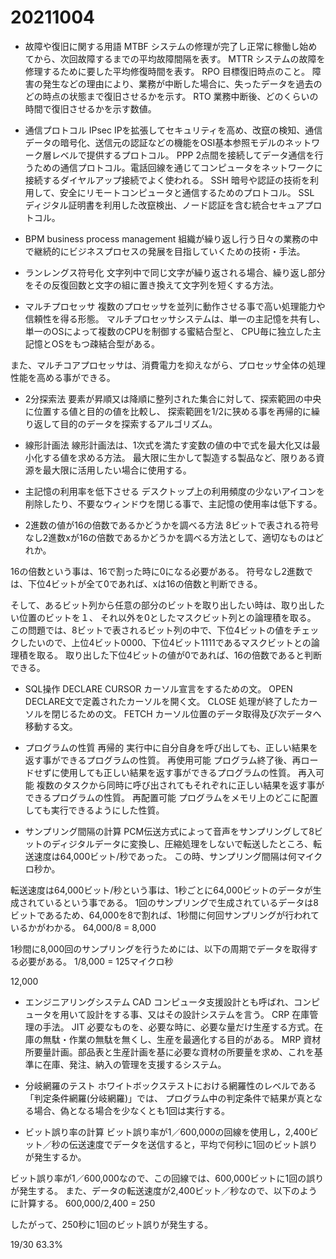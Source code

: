# 20211004

- 故障や復旧に関する用語
MTBF
システムの修理が完了し正常に稼働し始めてから、次回故障するまでの平均故障間隔を表す。
MTTR
システムの故障を修理するために要した平均修復時間を表す。
RPO
目標復旧時点のこと。
障害の発生などの理由により、業務が中断した場合に、失ったデータを過去のどの時点の状態まで復旧させるかを示す。
RTO
業務中断後、どのくらいの時間で復旧させるかを示す数値。

- 通信プロトコル
IPsec
IPを拡張してセキュリティを高め、改竄の検知、通信データの暗号化、送信元の認証などの機能をOSI基本参照モデルのネットワーク層レベルで提供するプロトコル。
PPP
2点間を接続してデータ通信を行うための通信プロトコル。電話回線を通じてコンピュータをネットワークに接続するダイヤルアップ接続でよく使われる。
SSH
暗号や認証の技術を利用して、安全にリモートコンピュータと通信するためのプロトコル。
SSL
ディジタル証明書を利用した改竄検出、ノード認証を含む統合セキュアプロトコル。


- BPM business process management
組織が繰り返し行う日々の業務の中で継続的にビジネスプロセスの発展を目指していくための技術・手法。

- ランレングス符号化
文字列中で同じ文字が繰り返される場合、繰り返し部分をその反復回数と文字の組に置き換えて文字列を短くする方法。

- マルチプロセッサ
複数のプロセッサを並列に動作させる事で高い処理能力や信頼性を得る形態。
マルチプロセッサシステムは、単一の主記憶を共有し、単一のOSによって複数のCPUを制御する蜜結合型と、
CPU毎に独立した主記憶とOSをもつ疎結合型がある。

また、マルチコアプロセッサは、消費電力を抑えながら、プロセッサ全体の処理性能を高める事ができる。

- 2分探索法
要素が昇順又は降順に整列された集合に対して、探索範囲の中央に位置する値と目的の値を比較し、
探索範囲を1/2に狭める事を再帰的に繰り返して目的のデータを探索するアルゴリズム。

- 線形計画法
線形計画法は、1次式を満たす変数の値の中で式を最大化又は最小化する値を求める方法。
最大限に生かして製造する製品など、限りある資源を最大限に活用したい場合に使用する。

- 主記憶の利用率を低下させる
デスクトップ上の利用頻度の少ないアイコンを削除したり、不要なウィンドウを閉じる事で、主記憶の使用率は低下する。

- 2進数の値が16の倍数であるかどうかを調べる方法
8ビットで表される符号なし2進数xが16の倍数であるかどうかを調べる方法として、適切なものはどれか。

16の倍数という事は、16で割った時に0になる必要がある。
符号なし2進数では、下位4ビットが全て0であれば、xは16の倍数と判断できる。

そして、あるビット列から任意の部分のビットを取り出したい時は、取り出したい位置のビットを１、
それ以外を0としたマスクビット列との論理積を取る。
この問題では、8ビットで表されるビット列の中で、下位4ビットの値をチェックしたいので、上位4ビット0000、下位4ビット1111であるマスクビットとの論理積を取る。
取り出した下位4ビットの値が0であれば、16の倍数であると判断できる。

- SQL操作
DECLARE CURSOR
カーソル宣言をするための文。
OPEN
DECLARE文で定義されたカーソルを開く文。
CLOSE
処理が終了したカーソルを閉じるための文。
FETCH
カーソル位置のデータ取得及び次データへ移動する文。

- プログラムの性質
再帰的
実行中に自分自身を呼び出しても、正しい結果を返す事ができるプログラムの性質。
再使用可能
プログラム終了後、再ロードせずに使用しても正しい結果を返す事ができるプログラムの性質。
再入可能
複数のタスクから同時に呼び出されてもそれぞれに正しい結果を返す事ができるプログラムの性質。
再配置可能
プログラムをメモリ上のどこに配置しても実行できるようにした性質。

- サンプリング間隔の計算
PCM伝送方式によって音声をサンプリングして8ビットのディジタルデータに変換し、圧縮処理をしないで転送したところ、転送速度は64,000ビット/秒であった。
この時、サンプリング間隔は何マイクロ秒か。

転送速度は64,000ビット/秒という事は、1秒ごとに64,000ビットのデータが生成されているという事である。
1回のサンプリングで生成されているデータは8ビットであるため、64,000を8で割れば、1秒間に何回サンプリングが行われているかがわかる。
64,000/8 = 8,000

1秒間に8,000回のサンプリングを行うためには、以下の周期でデータを取得する必要がある。
1/8,000 = 125マイクロ秒

12,000

- エンジニアリングシステム
CAD
コンピュータ支援設計とも呼ばれ、コンピュータを用いて設計をする事、又はその設計システムを言う。
CRP
在庫管理の手法。
JIT
必要なものを、必要な時に、必要な量だけ生産する方式。在庫の無駄・作業の無駄を無くし、生産を最適化する目的がある。
MRP
資材所要量計画。部品表と生産計画を基に必要な資材の所要量を求め、これを基準に在庫、発注、納入の管理を支援するシステム。

- 分岐網羅のテスト
ホワイトボックステストにおける網羅性のレベルである「判定条件網羅(分岐網羅)」では、
プログラム中の判定条件で結果が真となる場合、偽となる場合を少なくとも1回は実行する。

- ビット誤り率の計算
ビット誤り率が1／600,000の回線を使用し，2,400ビット／秒の伝送速度でデータを送信すると，平均で何秒に1回のビット誤りが発生するか。

ビット誤り率が1／600,000なので、この回線では、600,000ビットに1回の誤りが発生する。
また、データの転送速度が2,400ビット／秒なので、以下のように計算する。
600,000/2,400 = 250

したがって、250秒に1回のビット誤りが発生する。

19/30 63.3%
